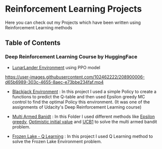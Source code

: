 # Reinforcement Learning Projects
Here you can check out my Projects which have been written using Reinforcement Learning methods

## Table of Contents

### Deep Reinforcement Learning Course by HuggingFace

* [LunarLander Environment](https://github.com/heispv/projects/blob/master/reinforcement-learning/DeepRL_1st_assignment.ipynb) using PPO model

https://user-images.githubusercontent.com/102462222/208900006-d65b6989-303c-4655-8aec-e73bbe234faf.mp4



* [Blackjack Environment](https://github.com/heispv/projects/blob/master/reinforcement-learning/black_jack.ipynb) : In this project I used a simple Policy to create a functions to predict the Q-table and then used Epsilon greedy MC control to find the optimal Policy this environment. (It was one of the assignments of Udacity's Deep Reinforcement Learning course)

* [Multi Armed Banidt](https://github.com/heispv/projects/tree/master/reinforcement-learning/multi_armed_bandit) : In this Folder I used different methods like [Epsilon greedy](https://github.com/heispv/projects/blob/master/reinforcement-learning/multi_armed_bandit/epsilon_greedy.ipynb), [Optimistic initial value](https://github.com/heispv/projects/blob/master/reinforcement-learning/multi_armed_bandit/optimistic_initial_value.ipynb) and [UCB1](https://github.com/heispv/projects/blob/master/reinforcement-learning/multi_armed_bandit/ucb1.ipynb) to solve the multi armed bandit problem.

* [Frozen Lake - Q Learning](https://github.com/heispv/projects/tree/master/reinforcement-learning/fronezlake_q_learning.py) : In this project I used Q Learning method to solve the Frozen Lake Environment problem.
